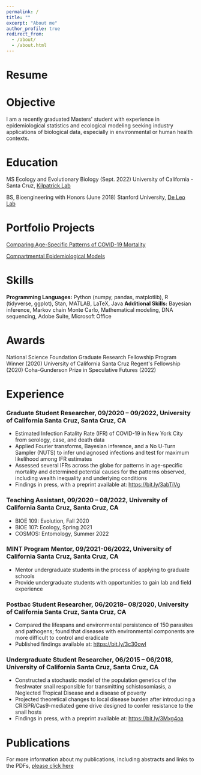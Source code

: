 ```yaml
---
permalink: /
title: ""
excerpt: "About me"
author_profile: true
redirect_from: 
  - /about/
  - /about.html
---
```


# Resume

# Objective
I am a recently graduated Masters' student with experience in epidemiological statistics and ecological modeling seeking industry applications of biological data, especially in environmental or human health contexts.

# Education
MS Ecology and Evolutionary Biology (Sept. 2022)
University of California - Santa Cruz, [Kilpatrick Lab](https://kilpatrick.eeb.ucsc.edu/)

BS, Bioengineering with Honors (June 2018)
Stanford University, [De Leo Lab](https://deleolab.stanford.edu/)

# Portfolio Projects

[Comparing Age-Specific Patterns of COVID-19 Mortality](https://chloerickards.shinyapps.io/Covid19/)

[Compartmental Epidemiological Models](https://chloerickards.shinyapps.io/diseasemodels/)

# Skills

**Programming Languages:** Python (numpy, pandas, matplotlib), R (tidyverse, ggplot), Stan, MATLAB, LaTeX, Java
**Additional Skills:** Bayesian inference, Markov chain Monte Carlo, Mathematical modeling, DNA sequencing, Adobe Suite, Microsoft Office

# Awards

National Science Foundation Graduate Research Fellowship Program Winner (2020)
University of California Santa Cruz Regent's Fellowship (2020)
Coha-Gunderson Prize in Speculative Futures (2022)

# Experience

### Graduate Student Researcher, 09/2020 – 09/2022, University of California Santa Cruz, Santa Cruz, CA
* Estimated Infection Fatality Rate (IFR) of COVID-19 in New York City from serology, case, and death data
* Applied Fourier transforms, Bayesian inference, and a No U-Turn Sampler (NUTS) to infer undiagnosed infections and test for maximum likelihood among IFR estimates
* Assessed several IFRs across the globe for patterns in age-specific mortality and determined potential causes for the patterns observed, including wealth inequality and underlying conditions
* Findings in press, with a preprint available at: https://bit.ly/3abTiVg 

### Teaching Assistant, 09/2020 – 08/2022, University of California Santa Cruz, Santa Cruz, CA
* BIOE 109: Evolution, Fall 2020
* BIOE 107: Ecology, Spring 2021
* COSMOS: Entomology, Summer 2022

### MINT Program Mentor, 09/2021-06/2022, University of California Santa Cruz, Santa Cruz, CA
* Mentor undergraduate students in the process of applying to graduate schools
* Provide undergraduate students with opportunities to gain lab and field experience

### Postbac Student Researcher, 06/20218– 08/2020, University of California Santa Cruz, Santa Cruz, CA
* Compared the lifespans and environmental persistence of 150 parasites and pathogens; found that diseases with environmental components are more difficult to control and eradicate
* Published findings available at: https://bit.ly/3c30owl 

### Undergraduate Student Researcher, 06/2015 – 06/2018, University of California Santa Cruz, Santa Cruz, CA
* Constructed a stochastic model of the population genetics of the freshwater snail responsible for transmitting schistosomiasis, a Neglected Tropical Disease and a disease of poverty 
* Projected theoretical changes to local disease burden after introducing a CRISPR/Cas9-mediated gene drive designed to confer resistance to the snail hosts
* Findings in press, with a preprint available at: https://bit.ly/3Mxg4oa 

# Publications

For more information about my publications, including abstracts and links to the PDFs, [please click here](https://chloerickards.github.io/publications/)
